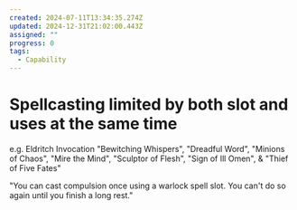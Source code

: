 ```yaml
---
created: 2024-07-11T13:34:35.274Z
updated: 2024-12-31T21:02:00.443Z
assigned: ""
progress: 0
tags:
  - Capability
---
```


# Spellcasting limited by both slot and uses at the same time

e.g. Eldritch Invocation "Bewitching Whispers", "Dreadful Word", "Minions of Chaos", "Mire the Mind", "Sculptor of Flesh", "Sign of Ill Omen", & "Thief of Five Fates"

"You can cast compulsion once using a warlock spell slot. You can't do so again until you finish a long rest."
